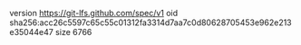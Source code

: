 version https://git-lfs.github.com/spec/v1
oid sha256:acc26c5597c65c55c01312fa3314d7aa7c0d80628705453e962e213e35044e47
size 6766

